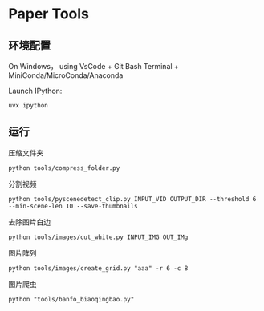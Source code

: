 
# Paper Tools

## 环境配置

On Windows， using VsCode + Git Bash Terminal + MiniConda/MicroConda/Anaconda

Launch IPython:
```
uvx ipython
```

## 运行

压缩文件夹
```
python tools/compress_folder.py
```

分割视频
```
python tools/pyscenedetect_clip.py INPUT_VID OUTPUT_DIR --threshold 6 --min-scene-len 10 --save-thumbnails
```

去除图片白边
```
python tools/images/cut_white.py INPUT_IMG OUT_IMg
```

图片阵列
```
python tools/images/create_grid.py "aaa" -r 6 -c 8
```

图片爬虫
```
python "tools/banfo_biaoqingbao.py"
```
